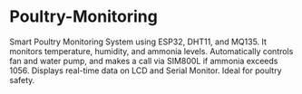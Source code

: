 # Poultry-Monitoring
Smart Poultry Monitoring System using ESP32, DHT11, and MQ135. It monitors temperature, humidity, and ammonia levels. Automatically controls fan and water pump, and makes a call via SIM800L if ammonia exceeds 1056. Displays real-time data on LCD and Serial Monitor. Ideal for poultry safety.
